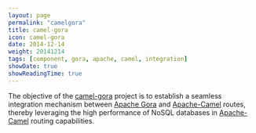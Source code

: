 ```yaml
---
layout: page
permalink: "camelgora"
title: camel-gora 
icon: camel-gora
date: 2014-12-14
weight: 20141214
tags: [component, gora, apache, camel, integration]
showDate: true
showReadingTime: true
---
```

The objective of the [camel-gora](https://github.com/ipolyzos/camel-gora) project is to establish a seamless integration mechanism between [Apache Gora](https://gora.apache.org/) and [Apache-Camel](https://camel.apache.org/) routes, thereby leveraging the high performance of NoSQL databases in [Apache-Camel](https://camel.apache.org/) routing capabilities.